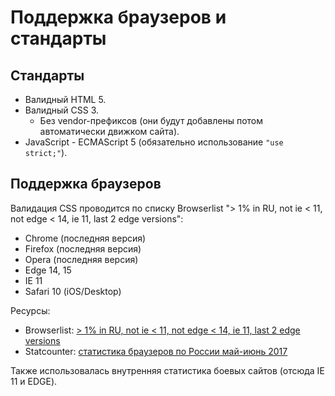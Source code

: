 # Поддержка браузеров и стандарты

## Стандарты

 * Валидный HTML 5.
 * Валидный CSS 3.
   * Без vendor-префиксов (они будут добавлены потом автоматически движком сайта).
 * JavaScript - ECMAScript 5 (обязательно использование `"use strict;"`).  
   
## Поддержка браузеров

Валидация CSS проводится по списку Browserlist 
"> 1% in RU, not ie < 11, not edge < 14, ie 11, last 2 edge versions":

 * Chrome (последняя версия)
 * Firefox (последняя версия)
 * Opera (последняя версия)
 * Edge 14, 15
 * IE 11
 * Safari 10 (iOS/Desktop)

Ресурсы:

 * Browserlist: 
    [> 1% in RU, not ie < 11, not edge < 14, ie 11, last 2 edge versions](http://browserl.ist/?q=%3E+1%25+in+RU%2C+not+ie+%3C+11%2C+not+edge+%3C+14%2C+ie+11%2C+last+2+edge+versions)
 * Statcounter:
    [статистика браузеров по России май-июнь 2017](http://gs.statcounter.com/browser-version-partially-combined-market-share/all/russian-federation/#monthly-201705-201706-bar)

Также использовалась внутренняя статистика боевых сайтов 
(отсюда IE 11 и EDGE).
